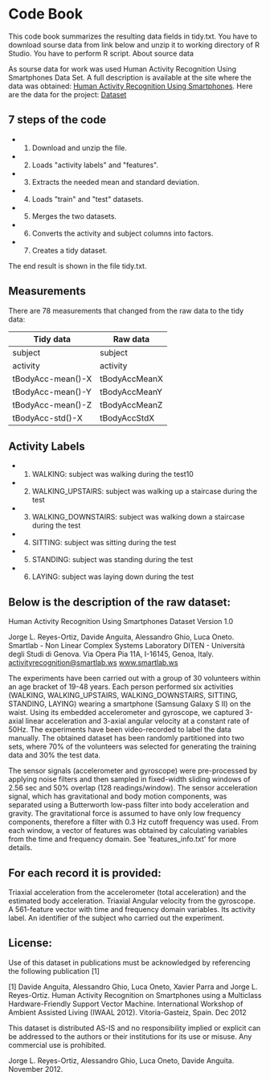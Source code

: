 # Code Book

This code book summarizes the resulting data fields in tidy.txt.
You have to download sourse data from link below and unzip it to working directory of R Studio. You have to perform R script. About source data

As sourse data for work was used Human Activity Recognition Using Smartphones Data Set. 
A full description is available at the site where the data was obtained: [Human Activity Recognition Using Smartphones](http://archive.ics.uci.edu/ml/datasets/Human+Activity+Recognition+Using+Smartphones).
Here are the data for the project: [Dataset](https://d396qusza40orc.cloudfront.net/getdata%2Fprojectfiles%2FUCI%20HAR%20Dataset.zip)

## 7 steps of the code

* 1. Download and unzip the file.
* 2. Loads "activity labels" and "features".
* 3. Extracts the needed mean and standard deviation.
* 4. Loads "train" and "test" datasets.
* 5. Merges the two datasets.
* 6. Converts the activity and subject columns into factors.
* 7. Creates a tidy dataset.

The end result is shown in the file tidy.txt.


## Measurements

There are 78 measurements that changed from the raw data to the tidy data:

Tidy data | Raw data
------------ | -------------
subject | subject
activity | activity
tBodyAcc-mean()-X | tBodyAccMeanX
tBodyAcc-mean()-Y | tBodyAccMeanY
tBodyAcc-mean()-Z | tBodyAccMeanZ
tBodyAcc-std()-X | tBodyAccStdX

## Activity Labels

* 1. WALKING: subject was walking during the test10
* 2. WALKING_UPSTAIRS: subject was walking up a staircase during the test
* 3. WALKING_DOWNSTAIRS: subject was walking down a staircase during the test
* 4. SITTING: subject was sitting during the test
* 5. STANDING: subject was standing during the test
* 6. LAYING: subject was laying down during the test

## Below is the description of the raw dataset:

Human Activity Recognition Using Smartphones Dataset Version 1.0

Jorge L. Reyes-Ortiz, Davide Anguita, Alessandro Ghio, Luca Oneto. Smartlab - Non Linear Complex Systems Laboratory DITEN - Università degli Studi di Genova. Via Opera Pia 11A, I-16145, Genoa, Italy. activityrecognition@smartlab.ws www.smartlab.ws

The experiments have been carried out with a group of 30 volunteers within an age bracket of 19-48 years. Each person performed six activities (WALKING, WALKING_UPSTAIRS, WALKING_DOWNSTAIRS, SITTING, STANDING, LAYING) wearing a smartphone (Samsung Galaxy S II) on the waist. Using its embedded accelerometer and gyroscope, we captured 3-axial linear acceleration and 3-axial angular velocity at a constant rate of 50Hz. The experiments have been video-recorded to label the data manually. The obtained dataset has been randomly partitioned into two sets, where 70% of the volunteers was selected for generating the training data and 30% the test data.

The sensor signals (accelerometer and gyroscope) were pre-processed by applying noise filters and then sampled in fixed-width sliding windows of 2.56 sec and 50% overlap (128 readings/window). The sensor acceleration signal, which has gravitational and body motion components, was separated using a Butterworth low-pass filter into body acceleration and gravity. The gravitational force is assumed to have only low frequency components, therefore a filter with 0.3 Hz cutoff frequency was used. From each window, a vector of features was obtained by calculating variables from the time and frequency domain. See 'features_info.txt' for more details.

## For each record it is provided:

Triaxial acceleration from the accelerometer (total acceleration) and the estimated body acceleration.
Triaxial Angular velocity from the gyroscope.
A 561-feature vector with time and frequency domain variables.
Its activity label.
An identifier of the subject who carried out the experiment.

## License:

Use of this dataset in publications must be acknowledged by referencing the following publication [1]

[1] Davide Anguita, Alessandro Ghio, Luca Oneto, Xavier Parra and Jorge L. Reyes-Ortiz. Human Activity Recognition on Smartphones using a Multiclass Hardware-Friendly Support Vector Machine. International Workshop of Ambient Assisted Living (IWAAL 2012). Vitoria-Gasteiz, Spain. Dec 2012

This dataset is distributed AS-IS and no responsibility implied or explicit can be addressed to the authors or their institutions for its use or misuse. Any commercial use is prohibited.

Jorge L. Reyes-Ortiz, Alessandro Ghio, Luca Oneto, Davide Anguita. November 2012.
